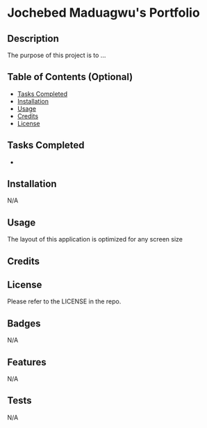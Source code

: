 # Jochebed Maduagwu's Portfolio

## Description

The purpose of this project is to ...

## Table of Contents (Optional)

- [Tasks Completed](#TasksCompleted)
- [Installation](#installation)
- [Usage](#usage)
- [Credits](#credits)
- [License](#license)

## Tasks Completed

* 

## Installation

N/A

## Usage

The layout of this application is optimized for any screen size 

## Credits



## License

Please refer to the LICENSE in the repo. 

## Badges

N/A

## Features

N/A

## Tests

N/A